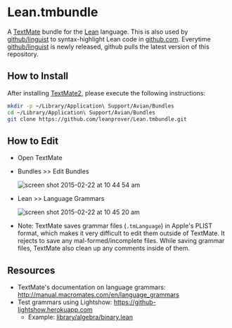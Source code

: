 # Lean.tmbundle
A [TextMate](http://macromates.com) bundle for the [Lean](https://leanprover.github.io) language. 
This is also used by [github/linguist](https://github.com/github/linguist) to syntax-highlight Lean code in [github.com](http://github.com). Everytime [github/linguist](https://github.com/github/linguist) is newly released, github pulls the latest version of this repository.


## How to Install

After installing [TextMate2](http://macromates.com/download), please execute the following instructions:

```bash
mkdir -p ~/Library/Application\ Support/Avian/Bundles
cd ~/Library/Application\ Support/Avian/Bundles
git clone https://github.com/leanprover/Lean.tmbundle.git
```

## How to Edit

 - Open TextMate
 - Bundles >> Edit Bundles

    ![screen shot 2015-02-22 at 10 44 54 am](https://cloud.githubusercontent.com/assets/403281/6319147/17a5e8d4-ba80-11e4-885d-d71a16a1d5ac.png)
 
 - Lean >> Language Grammars
 
    ![screen shot 2015-02-22 at 10 45 20 am](https://cloud.githubusercontent.com/assets/403281/6319148/17ac14c0-ba80-11e4-8c58-59c04fde9b45.png)

 - Note: TextMate saves grammar files (`.tmLanguage`) in Apple's PLIST format, which makes it very difficult to edit them outside of TextMate. It rejects to save any mal-formed/incomplete files. While saving grammar files, TextMate also clean up any comments inside of them.

## Resources
 - TextMate's documentation on language grammars: http://manual.macromates.com/en/language_grammars
 - Test grammars using Lightshow: https://github-lightshow.herokuapp.com
   - Example: [library/algebra/binary.lean](https://github-lightshow.herokuapp.com/?utf8=%E2%9C%93&scope=from-url&grammar_url=https%3A%2F%2Fraw.githubusercontent.com%2Fleanprover%2FLean.tmbundle%2Fmaster%2FSyntaxes%2FLean.tmLanguage&grammar_text=&code_source=from-url&code_url=https%3A%2F%2Fraw.githubusercontent.com%2Fleanprover%2Flean%2Fmaster%2Flibrary%2Falgebra%2Fbinary.lean&code=)
